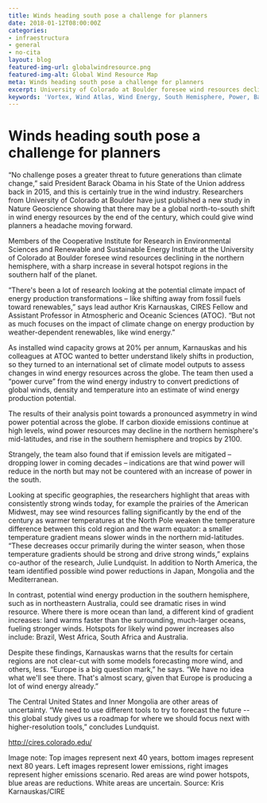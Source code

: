 ```yaml
---
title: Winds heading south pose a challenge for planners
date: 2018-01-12T08:00:00Z
categories:
- infraestructura
- general
- no-cita
layout: blog
featured-img-url: globalwindresource.png
featured-img-alt: Global Wind Resource Map
meta: Winds heading south pose a challenge for planners
excerpt: University of Colorado at Boulder foresee wind resources declining in the northern hemisphere, with a sharp increase in several hotspot regions in the southern half of the planet.
keywords: 'Vortex, Wind Atlas, Wind Energy, South Hemisphere, Power, Barack Obama'
---
```


# Winds heading south pose a challenge for planners

“No challenge poses a greater threat to future generations than climate change,” said President Barack Obama in his State of the Union address back in 2015, and this is certainly true in the wind industry. Researchers from University of Colorado at Boulder have just published a new study in Nature Geoscience showing that there may be a global north-to-south shift in wind energy resources by the end of the century, which could give wind planners a headache moving forward.

Members of the Cooperative Institute for Research in Environmental Sciences and Renewable and Sustainable Energy Institute at the University of Colorado at Boulder foresee wind resources declining in the northern hemisphere, with a sharp increase in several hotspot regions in the southern half of the planet.

“There's been a lot of research looking at the potential climate impact of energy production transformations – like shifting away from fossil fuels toward renewables,” says lead author Kris Karnauskas, CIRES Fellow and Assistant Professor in Atmospheric and Oceanic Sciences (ATOC). “But not as much focuses on the impact of climate change on energy production by weather-dependent renewables, like wind energy.”

As installed wind capacity grows at 20% per annum, Karnauskas and his colleagues at ATOC wanted to better understand likely shifts in production, so they turned to an international set of climate model outputs to assess changes in wind energy resources across the globe. The team then used a “power curve” from the wind energy industry to convert predictions of global winds, density and temperature into an estimate of wind energy production potential.

The results of their analysis point towards a pronounced asymmetry in wind power potential across the globe. If carbon dioxide emissions continue at high levels, wind power resources may decline in the northern hemisphere's mid-latitudes, and rise in the southern hemisphere and tropics by 2100.

Strangely, the team also found that if emission levels are mitigated – dropping lower in coming decades – indications are that wind power will reduce in the north but may not be countered with an increase of power in the south.

Looking at specific geographies, the researchers highlight that areas with consistently strong winds today, for example the prairies of the American Midwest, may see wind resources falling significantly by the end of the century as warmer temperatures at the North Pole weaken the temperature difference between this cold region and the warm equator: a smaller temperature gradient means slower winds in the northern mid-latitudes. “These decreases occur primarily during the winter season, when those temperature gradients should be strong and drive strong winds,” explains co-author of the research, Julie Lundquist. In addition to North America, the team identified possible wind power reductions in Japan, Mongolia and the Mediterranean.

In contrast, potential wind energy production in the southern hemisphere, such as in northeastern Australia, could see dramatic rises in wind resource. Where there is more ocean than land, a different kind of gradient increases: land warms faster than the surrounding, much-larger oceans, fueling stronger winds. Hotspots for likely wind power increases also include: Brazil, West Africa, South Africa and Australia.

Despite these findings, Karnauskas warns that the results for certain regions are not clear-cut with some models forecasting more wind, and others, less. “Europe is a big question mark,” he says. “We have no idea what we'll see there. That's almost scary, given that Europe is producing a lot of wind energy already.”

The Central United States and Inner Mongolia are other areas of uncertainty. “We need to use different tools to try to forecast the future -- this global study gives us a roadmap for where we should focus next with higher-resolution tools,” concludes Lundquist.

<a href="http://cires.colorado.edu/">http://cires.colorado.edu/</a>

Image note: Top images represent next 40 years, bottom images represent next 80 years. Left images represent lower emissions, right images represent higher emissions scenario. Red areas are wind power hotspots, blue areas are reductions. White areas are uncertain. Source: Kris Karnauskas/CIRE
